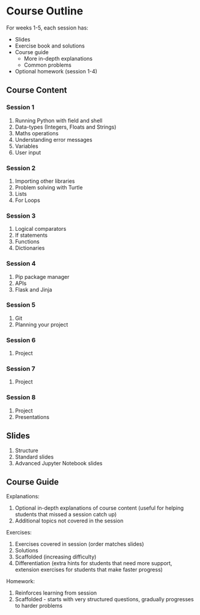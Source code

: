 # Course Outline

For weeks 1-5, each session has:
- Slides 
- Exercise book and solutions
- Course guide
  - More in-depth explanations
  - Common problems
- Optional homework (session 1-4)

## Course Content 

### Session 1

1. Running Python with field and shell
1. Data-types (Integers, Floats and Strings)
1. Maths operations
1. Understanding error messages
1. Variables
1. User input

### Session 2

1. Importing other libraries
1. Problem solving with Turtle
1. Lists
1. For Loops

### Session 3

1. Logical comparators
1. If statements
1. Functions
1. Dictionaries

### Session 4

1. Pip package manager
1. APIs
1. Flask and Jinja

### Session 5

1. Git
1. Planning your project

### Session 6

1. Project

### Session 7

1. Project

### Session 8

1. Project
1. Presentations

## Slides

1. Structure
1. Standard slides
1. Advanced Jupyter Notebook slides

## Course Guide

Explanations:
1. Optional in-depth explanations of course content (useful for helping students that missed a session catch up)
1. Additional topics not covered in the session 

Exercises:
1. Exercises covered in session (order matches slides)
1. Solutions
1. Scaffolded (increasing difficulty)
1. Differentiation (extra hints for students that need more support, extension exercises for students that make faster progress)

Homework:
1. Reinforces learning from session
1. Scaffolded - starts with very structured questions, gradually progresses to harder problems
